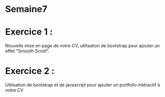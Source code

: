 # Semaine7

# Exercice 1 :

Nouvelle mise en page de notre CV, utilisation de bootstrap pour ajouter un effet "Smooth Scroll".

# Exercice 2 :

Utilisation de bootstrap et de javascript pour ajouter un portfolio intéractif à notre CV
